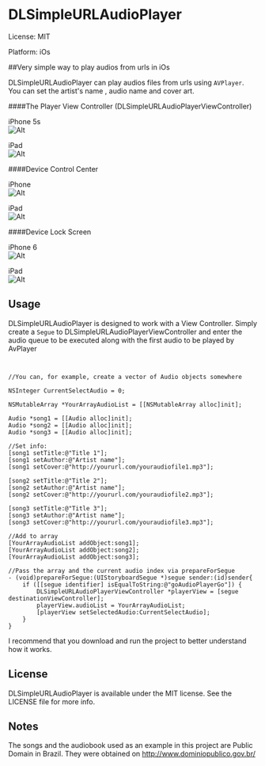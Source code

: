 # DLSimpleURLAudioPlayer

License: MIT

Platform: iOs

##Very simple way to play audios from urls in iOs

DLSimpleURLAudioPlayer can play audios files from urls using `AVPlayer`. You can set the artist's name , audio name and cover art.

####The Player View Controller (DLSimpleURLAudioPlayerViewController)

iPhone 5s<br>
![Alt][screenshot2]

iPad<br>
![Alt][screenshot1]

[screenshot1]: https://github.com/DanielLimaDF/DLSimpleURLAudioPlayer/blob/master/Screenshots/ipad_1.png
[screenshot2]: https://github.com/DanielLimaDF/DLSimpleURLAudioPlayer/blob/master/Screenshots/iphone5s1.png

####Device Control Center

iPhone<br>
![Alt][screenshot3]

iPad<br>
![Alt][screenshot4]

[screenshot3]: https://github.com/DanielLimaDF/DLSimpleURLAudioPlayer/blob/master/Screenshots/iphone6s2.PNG
[screenshot4]: https://github.com/DanielLimaDF/DLSimpleURLAudioPlayer/blob/master/Screenshots/ipad_3.jpg

####Device Lock Screen

iPhone 6<br>
![Alt][screenshot5]

iPad<br>
![Alt][screenshot6]

[screenshot5]: https://github.com/DanielLimaDF/DLSimpleURLAudioPlayer/blob/master/Screenshots/iphone6s1.png
[screenshot6]: https://github.com/DanielLimaDF/DLSimpleURLAudioPlayer/blob/master/Screenshots/ipad_2.jpg

## Usage

DLSimpleURLAudioPlayer is designed to work with a View Controller. Simply create a `Segue` to DLSimpleURLAudioPlayerViewController and enter the audio queue to be executed along with the first audio to be played by AvPlayer

```obj-c


//You can, for example, create a vector of Audio objects somewhere

NSInteger CurrentSelectAudio = 0;
    
NSMutableArray *YourArrayAudioList = [[NSMutableArray alloc]init];
    
Audio *song1 = [[Audio alloc]init];
Audio *song2 = [[Audio alloc]init];
Audio *song3 = [[Audio alloc]init];
    
//Set info:
[song1 setTitle:@"Title 1"];
[song1 setAuthor:@"Artist name"];
[song1 setCover:@"http://yoururl.com/youraudiofile1.mp3"];
    
[song2 setTitle:@"Title 2"];
[song2 setAuthor:@"Artist name"];
[song2 setCover:@"http://yoururl.com/youraudiofile2.mp3"];
    
[song3 setTitle:@"Title 3"];
[song3 setAuthor:@"Artist name"];
[song3 setCover:@"http://yoururl.com/youraudiofile3.mp3"];
    
//Add to array
[YourArrayAudioList addObject:song1];
[YourArrayAudioList addObject:song2];
[YourArrayAudioList addObject:song3];

//Pass the array and the current audio index via prepareForSegue
- (void)prepareForSegue:(UIStoryboardSegue *)segue sender:(id)sender{
    if ([[segue identifier] isEqualToString:@"goAudioPlayerGo"]) {
        DLSimpleURLAudioPlayerViewController *playerView = [segue destinationViewController];
        playerView.audioList = YourArrayAudioList;
        [playerView setSelectedAudio:CurrentSelectAudio];
    }
}
```

I recommend that you download and run the project to better understand how it works.

## License

DLSimpleURLAudioPlayer is available under the MIT license. See the LICENSE file for more info.

## Notes

The songs and the audiobook used as an example in this project are Public Domain in Brazil. They were obtained on http://www.dominiopublico.gov.br/
